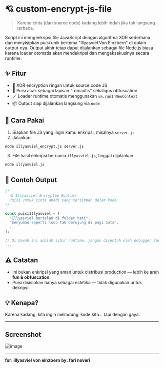 # 💘 custom-encrypt-js-file

> Karena cinta (dan source code) kadang lebih indah jika tak langsung terbaca.

Script ini mengenkripsi file JavaScript dengan algoritma XOR sederhana dan menyisipkan puisi unik bertema "Illyasviel Von Einzbern" di dalam output-nya. Output akhir tetap dapat dijalankan sebagai file Node.js biasa karena loader otomatis akan mendekripsi dan mengeksekusinya secara runtime.

## ✨ Fitur

- 🔐 XOR encryption ringan untuk source code JS
- 📝 Puisi acak sebagai lapisan "romantis" sekaligus obfuscation
- 🪄 Loader runtime otomatis menggunakan `vm.runInNewContext`
- 📦 Output siap dijalankan langsung via `node`

## 🚀 Cara Pakai

1. Siapkan file JS yang ingin kamu enkripsi, misalnya `server.js`
2. Jalankan:

```bash
node illyasviel_encrypt.js server.js
````

3. File hasil enkripsi bernama `illyasviel.js`, tinggal dijalankan:

```bash
node illyasviel.js
```

## 📂 Contoh Output

```js
/*
  💘 Illyasviel Encrypted Runtime
  Puisi untuk cinta abadi yang tersimpan dalam kode
*/

const puisiIllyasviel = [
  "Illyasviel berjalan di folder hati",
  "Senyummu seperti loop tak berujung di pagi buta",
  ...
];

// Di bawah ini adalah sihir runtime, jangan disentuh oleh debugger fana
...
```

## ⚠️ Catatan

* Ini bukan enkripsi yang aman untuk distribusi production — lebih ke arah **fun & obfuscation**.
* Puisi disisipkan hanya sebagai estetika — tidak digunakan untuk dekripsi.

## 💡 Kenapa?

Karena kadang, kita ingin melindungi kode kita... tapi dengan gaya.

---

## Screenshot
![image](https://github.com/user-attachments/assets/c25a0b57-2885-490f-b8f6-f300e131b6f8)



---

**for: illyasviel von einzbern**
**by: fari noveri**

